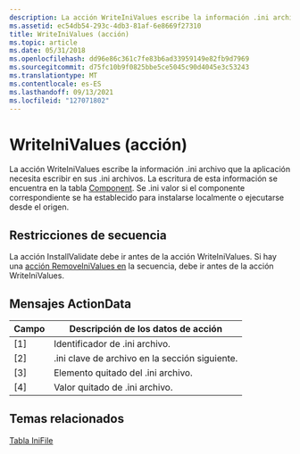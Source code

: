 ```yaml
---
description: La acción WriteIniValues escribe la información .ini archivo que la aplicación necesita escribir en sus .ini archivos.
ms.assetid: ec54db54-293c-4db3-81af-6e8669f27310
title: WriteIniValues (acción)
ms.topic: article
ms.date: 05/31/2018
ms.openlocfilehash: dd96e86c361c7fe83b6ad33959149e82fb9d7969
ms.sourcegitcommit: d75fc10b9f0825bbe5ce5045c90d4045e3c53243
ms.translationtype: MT
ms.contentlocale: es-ES
ms.lasthandoff: 09/13/2021
ms.locfileid: "127071802"
---
```

# <a name="writeinivalues-action"></a>WriteIniValues (acción)

La acción WriteIniValues escribe la información .ini archivo que la aplicación necesita escribir en sus .ini archivos. La escritura de esta información se encuentra en la tabla [Component](component-table.md). Se .ini valor si el componente correspondiente se ha establecido para instalarse localmente o ejecutarse desde el origen.

## <a name="sequence-restrictions"></a>Restricciones de secuencia

La acción InstallValidate debe ir antes de la acción WriteIniValues. Si hay una [acción RemoveIniValues en](removeinivalues-action.md) la secuencia, debe ir antes de la acción WriteIniValues.

## <a name="actiondata-messages"></a>Mensajes ActionData



| Campo | Descripción de los datos de acción              |
|-------|-----------------------------------------|
| \[1\] | Identificador de .ini archivo.                |
| \[2\] | .ini clave de archivo en la sección siguiente. |
| \[3\] | Elemento quitado del .ini archivo.            |
| \[4\] | Valor quitado de .ini archivo.           |



 

## <a name="related-topics"></a>Temas relacionados

<dl> <dt>

[Tabla IniFile](inifile-table.md)
</dt> </dl>

 

 



